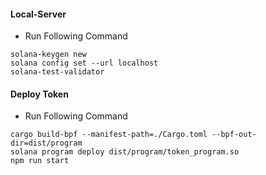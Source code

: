 #### Local-Server

- Run Following Command
```
solana-keygen new 
solana config set --url localhost
solana-test-validator
```


#### Deploy Token

- Run Following Command
```
cargo build-bpf --manifest-path=./Cargo.toml --bpf-out-dir=dist/program
solana program deploy dist/program/token_program.so
npm run start
```